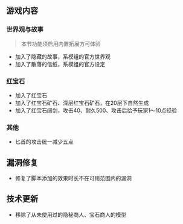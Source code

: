 ## 游戏内容

### 世界观与故事

> 本节功能须启用内置拓展方可体验

- 加入了隐藏的故事，系模组的官方世界观
- 加入了散落的信纸，系模组的官方设定

### 红宝石

- 加入了红宝石
- 加入了红宝石矿石、深层红宝石矿石，在20层下自然生成
- 加入了红宝石阔剑，攻击40、耐久500、攻击后给予玩家1～10点经验

### 其他

- 匕首的攻击统一减少五点

## 漏洞修复

- 修复了脚本添加的效果时长不在可用范围内的漏洞

## 技术更新

- 移除了从未使用过的隐秘商人、宝石商人的模型
